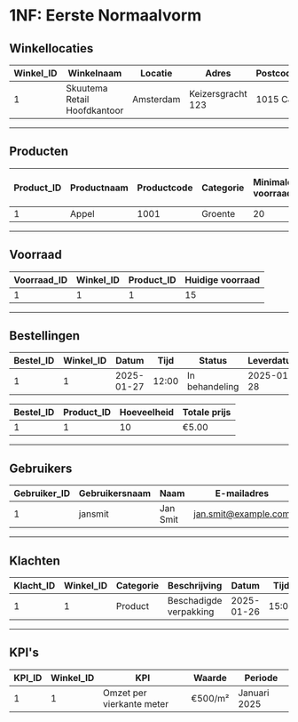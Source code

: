 # 1NF: Eerste Normaalvorm

## **Winkellocaties**

| Winkel_ID | Winkelnaam               | Locatie   | Adres                     | Postcode  |
|-----------|--------------------------|-----------|---------------------------|-----------|
| 1         | Skuutema Retail Hoofdkantoor | Amsterdam | Keizersgracht 123     | 1015 CJ   |

---

## **Producten**

| Product_ID | Productnaam | Productcode | Categorie | Minimale voorraad | Maximale voorraad | Prijs per eenheid | Barcode       |
|------------|-------------|-------------|-----------|-------------------|-------------------|-------------------|---------------|
| 1          | Appel       | 1001        | Groente   | 20                | 100               | €0.50             | 8711234567890 |

---

## **Voorraad**

| Voorraad_ID | Winkel_ID | Product_ID | Huidige voorraad |
|-------------|-----------|------------|------------------|
| 1           | 1         | 1          | 15               |

---

## **Bestellingen**

| Bestel_ID | Winkel_ID | Datum      | Tijd   | Status         | Leverdatum   | Bezorgschema   |
|-----------|-----------|------------|--------|----------------|--------------|----------------|
| 1         | 1         | 2025-01-27 | 12:00  | In behandeling | 2025-01-28   | Volgende dag   |

| Bestel_ID | Product_ID | Hoeveelheid | Totale prijs |
|-----------|------------|-------------|--------------|
| 1         | 1          | 10          | €5.00        |

---

## **Gebruikers**

| Gebruiker_ID | Gebruikersnaam | Naam      | E-mailadres           | Telefoonnummer | Wachtwoord     | Rol             | Winkel_ID |
|--------------|----------------|-----------|-----------------------|----------------|----------------|-----------------|-----------|
| 1            | jansmit        | Jan Smit  | jan.smit@example.com  | 0612345678     | HASHED_PASSWORD | Winkelbeheerder | 1         |

---

## **Klachten**

| Klacht_ID | Winkel_ID | Categorie | Beschrijving          | Datum      | Tijd   | Status    | Oplossingsdatum |
|-----------|-----------|-----------|-----------------------|------------|--------|-----------|-----------------|
| 1         | 1         | Product   | Beschadigde verpakking | 2025-01-26 | 15:00  | Opgelost  | 2025-01-27      |

---

## **KPI's**

| KPI_ID | Winkel_ID | KPI                       | Waarde   | Periode      |
|--------|-----------|---------------------------|----------|--------------|
| 1      | 1         | Omzet per vierkante meter | €500/m²  | Januari 2025 |
